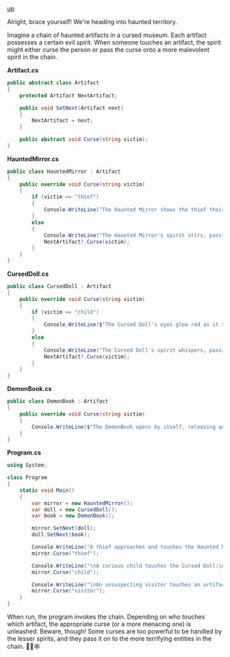 [up](../README.md)

Alright, brace yourself! We're heading into haunted territory.

Imagine a chain of haunted artifacts in a cursed museum. Each artifact possesses a certain evil spirit. When someone touches an artifact, the spirit might either curse the person or pass the curse onto a more malevolent spirit in the chain.

**Artifact.cs**
```csharp
public abstract class Artifact
{
    protected Artifact NextArtifact;

    public void SetNext(Artifact next)
    {
        NextArtifact = next;
    }

    public abstract void Curse(string victim);
}
```

**HauntedMirror.cs**
```csharp
public class HauntedMirror : Artifact
{
    public override void Curse(string victim)
    {
        if (victim == "thief")
        {
            Console.WriteLine("The Haunted Mirror shows the thief their doomed future...");
        }
        else
        {
            Console.WriteLine("The Haunted Mirror's spirit stirs, passing the curse...");
            NextArtifact?.Curse(victim);
        }
    }
}
```

**CursedDoll.cs**
```csharp
public class CursedDoll : Artifact
{
    public override void Curse(string victim)
    {
        if (victim == "child")
        {
            Console.WriteLine($"The Cursed Doll's eyes glow red as it stares at {victim}...");
        }
        else
        {
            Console.WriteLine("The Cursed Doll's spirit whispers, passing the curse...");
            NextArtifact?.Curse(victim);
        }
    }
}
```

**DemonBook.cs**
```csharp
public class DemonBook : Artifact
{
    public override void Curse(string victim)
    {
        Console.WriteLine($"The DemonBook opens by itself, releasing an ancient demon to haunt {victim}...");
    }
}
```

**Program.cs**
```csharp
using System;

class Program
{
    static void Main()
    {
        var mirror = new HauntedMirror();
        var doll = new CursedDoll();
        var book = new DemonBook();

        mirror.SetNext(doll);
        doll.SetNext(book);

        Console.WriteLine("A thief approaches and touches the Haunted Mirror:\n");
        mirror.Curse("thief");

        Console.WriteLine("\nA curious child touches the Cursed Doll:\n");
        mirror.Curse("child");

        Console.WriteLine("\nAn unsuspecting visitor touches an artifact:\n");
        mirror.Curse("visitor");
    }
}
```

When run, the program invokes the chain. Depending on who touches which artifact, the appropriate curse (or a more menacing one) is unleashed. Beware, though! Some curses are too powerful to be handled by the lesser spirits, and they pass it on to the more terrifying entities in the chain. 👻🎃🕸️

